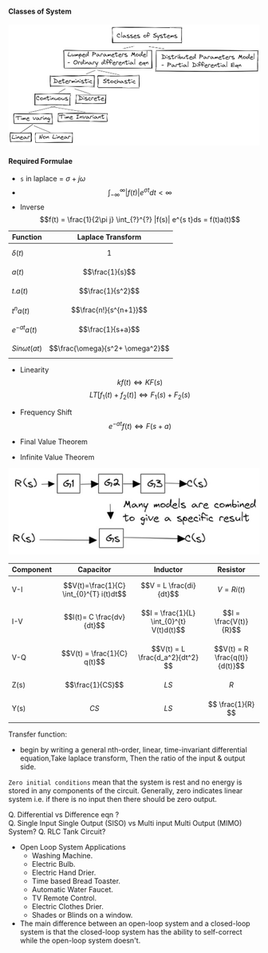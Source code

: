 




#### Classes of System
![img](..\Resources\Clssses-of-System.jpg)

#### Required Formulae
- `s` in laplace = $\sigma+j\omega$ 
- $$\int_{-\infty}^{\infty} |f(t)| e^{\sigma t}dt < \infty$$
- Inverse $$f(t) = \frac{1}{2\pi j} \int_{?}^{?} |f(s)| e^{s t}ds = f(t)a(t)$$

Function|Laplace Transform
--|--
$\delta (t)$|$$1$$
$a(t)$|$$\frac{1}{s}$$
$t .a(t)$|$$\frac{1}{s^2}$$
$t^na(t)$|$$\frac{n!}{s^{n+1}}$$
$e^{-at}a(t)$|$$\frac{1}{s+a}$$
$Sin \omega t(at)$|$$\frac{\omega}{s^2+ \omega^2}$$

- Linearity $$k f(t) \Longleftrightarrow KF(s)$$ $$LT[f_1(t)+f_2(t)] \Longleftrightarrow F_1(s)+F_2 (s)$$

- Frequency Shift $$e^{-at} f(t)\Longleftrightarrow F(s+a)$$

- Final Value Theorem

- Infinite Value Theorem

![img](..\Resources\Model-combined.jpg)

Component|Capacitor|Inductor|Resistor
--|--|--|--
V-I|$$V(t)=\frac{1}{C} \int_{0}^{T} i(t)dt$$|$$V = L \frac{di}{dt}$$|$$V = Ri(t)$$
I-V|$$I(t)= C \frac{dv}{dt}$$|$$I = \frac{1}{L} \int_{0}^{t} V(t)d(t)$$ | $$I = \frac{V(t)}{R}$$
V-Q | $$V(t) = \frac{1}{C} q(t)$$ | $$V(t) = L \frac{d_a^2}{dt^2} $$ | $$V(t) = R \frac{q(t)}{d(t)}$$
Z(s)|$$\frac{1}{CS}$$ | $$LS$$ | $$R$$
Y(s)| $$CS$$ | $$ LS $$ | $$ \frac{1}{R} $$


Transfer function:
- begin by writing a general nth-order, linear, time-invariant differential
equation,Take laplace transform, Then the ratio of the input & output side.

`Zero initial conditions` mean that the system is rest and no energy is stored in any components of the circuit. Generally, zero indicates linear system i.e. if there is no input then there should be zero output.













Q. Differential vs Difference eqn ?  
Q. Single Input Single Output (SISO) vs Multi input Multi Output (MIMO) System?
Q. RLC Tank Circuit?
- Open Loop System Applications
    - Washing Machine.
    - Electric Bulb.
    - Electric Hand Drier.
    - Time based Bread Toaster.
    - Automatic Water Faucet.
    - TV Remote Control.
    - Electric Clothes Drier.
    - Shades or Blinds on a window.
- The main difference between an open-loop system and a closed-loop system is that the closed-loop system has the ability to self-correct while the open-loop system doesn't.











